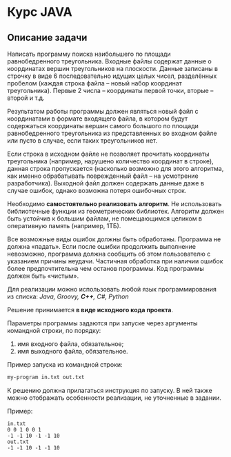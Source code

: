# Курс JAVA

## Описание задачи

Написать программу поиска наибольшего по площади равнобедренного треугольника.
Входные файлы содержат данные о координатах вершин треугольников на плоскости. Данные
записаны в строчку в виде 6 последовательно идущих целых чисел, разделённых пробелом
(каждая строка файла – новый набор координат треугольника). Первые 2 числа – координаты
первой точки, вторые – второй и т.д.

Результатом работы программы должен являться новый файл с координатами в формате
входящего файла, в котором будут содержаться координаты вершин самого большого по площади
равнобедренного треугольника из представленных во входном файле или пусто в случае, если
таких треугольников нет.

Если строка в исходном файле не позволяет прочитать координаты треугольника (например,
нарушено количество координат в строке), данная строка пропускается (насколько возможно для
этого алгоритма, как именно обрабатывать поврежденный файл – на усмотрение разработчика).
Выходной файл должен содержать данные даже в случае ошибок, однако возможна потеря
ошибочных строк.

Необходимо **самостоятельно реализовать алгоритм**. Не использовать библиотечные функции из
геометрических библиотек. Алгоритм должен быть устойчив к большим файлам, не
помещающимся целиком в оперативную память (например, 1ТБ).

Все возможные виды ошибок должны быть обработаны. Программа не должна «падать». Если
после ошибки продолжить выполнение невозможно, программа должна сообщить об этом
пользователю с указанием причины неудачи. Частичная обработка при наличии ошибок более
предпочтительна чем останов программы. Код программы должен быть «чистым».

Для реализации можно использовать любой язык программирования из списка:
*Java, Groovy, **C++**, C#, Python*

Решение принимается **в виде исходного кода проекта**.

Параметры программы задаются при запуске через аргументы командной строки, по порядку:
1. имя входного файла, обязательное;
2. имя выходного файла, обязательное.

Пример запуска из командной строки:
```bash
my-program in.txt out.txt
```
К решению должна прилагаться инструкция по запуску. В ней также можно отображать
особенности реализации, не уточненные в задании.

Пример:

```
in.txt
0 0 1 0 0 1
-1 -1 10 -1 -1 10
out.txt
-1 -1 10 -1 -1 10
```